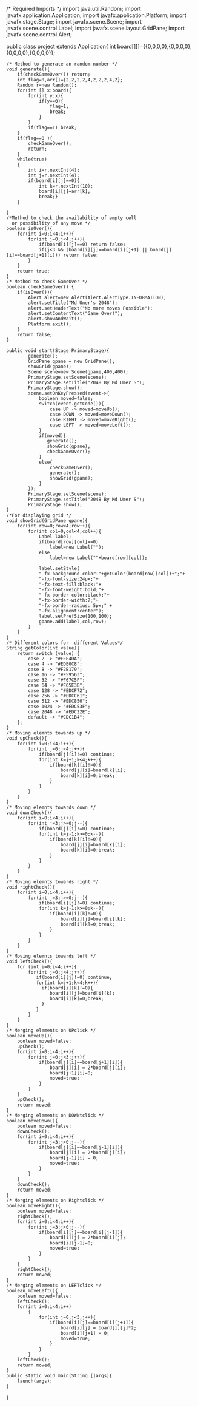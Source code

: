/* Required Imports */
import java.util.Random;
import javafx.application.Application;
import javafx.application.Platform;
import javafx.stage.Stage;
import javafx.scene.Scene;
import javafx.scene.control.Label;
import javafx.scene.layout.GridPane;
import javafx.scene.control.Alert;

public class project extends Application{
    int board[][]={{0,0,0,0},{0,0,0,0},{0,0,0,0},{0,0,0,0}};   
    
    /* Method to generate an random number */
    void generate(){
        if(checkGameOver()) return;
        int flag=0,arr[]={2,2,2,2,4,2,2,2,4,2};
        Random r=new Random();
        for(int [] x:board){
            for(int y:x){
                if(y==0){
                    flag=1;
                    break;
                }
            }
            if(flag==1) break;
        }
        if(flag==0 ){
            checkGameOver();
            return;
        }
        while(true)
        {
            int i=r.nextInt(4);
            int j=r.nextInt(4);
            if(board[i][j]==0){
                int k=r.nextInt(10);
                board[i][j]=arr[k];
                break;}
        }

    }
    /*Method to check the availability of empty cell 
      or possibility of any move */
    boolean isOver(){
        for(int i=0;i<4;i++){
            for(int j=0;j<4;j++){
                if(board[i][j]==0) return false;
                if(j<3 && (board[i][j]==board[i][j+1] || board[j][i]==board[j+1][i])) return false; 
            }
        }
        return true;
    }
    /* Method to check GameOver */
    boolean checkGameOver() {
        if(isOver()){
            Alert alert=new Alert(Alert.AlertType.INFORMATION);
            alert.setTitle("Md Umer's 2048");
            alert.setHeaderText("No more moves Possible");
            alert.setContentText("Game Over!");
            alert.showAndWait();
            Platform.exit();    
        }
        return false;
    }

    public void start(Stage PrimaryStage){
            generate();
            GridPane gpane = new GridPane();
            showGrid(gpane);
            Scene scene=new Scene(gpane,400,400);
            PrimaryStage.setScene(scene);
            PrimaryStage.setTitle("2048 By Md Umer S");
            PrimaryStage.show();
            scene.setOnKeyPressed(event->{
                boolean moved=false;
                switch(event.getCode()){
                    case UP -> moved=moveUp();
                    case DOWN -> moved=moveDown();
                    case RIGHT -> moved=moveRight();
                    case LEFT -> moved=moveLeft();
                }
                if(moved){ 
                   generate();  
                   showGrid(gpane);
                   checkGameOver();   
                }
                else{
                    checkGameOver();
                    generate();
                    showGrid(gpane);
                }   
            });
            PrimaryStage.setScene(scene);
            PrimaryStage.setTitle("2048 By Md Umer S");
            PrimaryStage.show();
    }
    /*For displaying grid */
    void showGrid(GridPane gpane){
        for(int row=0;row<4;row++){
            for(int col=0;col<4;col++){
                Label label;
                if(board[row][col]==0)
                    label=new Label(""); 
                else 
                    label=new Label(""+board[row][col]);
                
                label.setStyle(
                "-fx-background-color:"+getColor(board[row][col])+";"+
                "-fx-font-size:24px;"+
                "-fx-text-fill:black;"+
                "-fx-font-weight:bold;"+
                "-fx-border-color:black;"+
                "-fx-border-width:2;"+
                "-fx-border-radius: 5px;" +
                "-fx-alignment:center");
                label.setPrefSize(100,100);
                gpane.add(label,col,row);
            }
        }
    }
    /* Different colors for  different Values*/
    String getColor(int value){
        return switch (value) {
            case 2 -> "#EEE4DA";
            case 4 -> "#EDE0C8";
            case 8 -> "#F2B179";
            case 16 -> "#F59563";
            case 32 -> "#F67C5F";
            case 64 -> "#F65E3B";
            case 128 -> "#EDCF72";
            case 256 -> "#EDCC61";
            case 512 -> "#EDC850";
            case 1024 -> "#EDC53F";
            case 2048 -> "#EDC22E";
            default -> "#CDC1B4";
        };
    }
    /* Moving elemnts towards up */
    void upCheck(){
        for(int i=0;i<4;i++){ 
            for(int j=0;j<4;j++){
                if(board[j][i]!=0) continue;
                for(int k=j+1;k<4;k++){
                    if(board[k][i]!=0){
                        board[j][i]=board[k][i];
                        board[k][i]=0;break;
                    }
                }
            }
        }
    }
    /* Moving elemnts towards down */
    void downCheck(){
        for(int i=0;i<4;i++){
            for(int j=3;j>=0;j--){
                if(board[j][i]!=0) continue;
                for(int k=j-1;k>=0;k--){
                    if(board[k][i]!=0){
                        board[j][i]=board[k][i];
                        board[k][i]=0;break;
                    }
                }
            }
        }
    }
    /* Moving elemnts towards right */
    void rightCheck(){
        for(int i=0;i<4;i++){
            for(int j=3;j>=0;j--){
                if(board[i][j]!=0) continue;
                for(int k=j-1;k>=0;k--){
                    if(board[i][k]!=0){
                        board[i][j]=board[i][k];
                        board[i][k]=0;break;
                    }
                }
            }
        }
    }
    /* Moving elemnts towards left */
    void leftCheck(){
        for (int i=0;i<4;i++){
            for(int j=0;j<4;j++){
               if(board[i][j]!=0) continue;
               for(int k=j+1;k<4;k++){
                 if(board[i][k]!=0){
                    board[i][j]=board[i][k];
                    board[i][k]=0;break;    
                 }
               } 
            }
        }
    }
    /* Merging elements on UPclick */
    boolean moveUp(){
        boolean moved=false;
        upCheck();
        for(int i=0;i<4;i++){
            for(int j=0;j<3;j++){
                if(board[j][i]==board[j+1][i]){
                    board[j][i] = 2*board[j][i];
                    board[j+1][i]=0;
                    moved=true;
                }
            }
        }
        upCheck();
        return moved;
    }
    /* Merging elements on DOWNtclick */
    boolean moveDown(){
        boolean moved=false;
        downCheck();
        for(int i=0;i<4;i++){
            for(int j=3;j>0;j--){
                if(board[j][i]==board[j-1][i]){
                    board[j][i] = 2*board[j][i];
                    board[j-1][i] = 0; 
                    moved=true;
                } 
            }
        }
        downCheck();
        return moved;
    }
    /* Merging elements on Rightclick */
    boolean moveRight(){
        boolean moved=false;
        rightCheck();
        for(int i=0;i<4;i++){
            for(int j=3;j>0;j--){
                if(board[i][j]==board[i][j-1]){
                    board[i][j] = 2*board[i][j];
                    board[i][j-1]=0;
                    moved=true;
                }
            }
        }
        rightCheck();
        return moved;
    }
    /* Merging elements on LEFTclick */
    boolean moveLeft(){    
        boolean moved=false;
        leftCheck();
        for(int i=0;i<4;i++)
            {   
                for(int j=0;j<3;j++){
                    if(board[i][j]==board[i][j+1]){
                        board[i][j] = board[i][j]*2;
                        board[i][j+1] = 0;
                        moved=true;
                    }
                } 
            }
        leftCheck();
        return moved;
    }
    public static void main(String []args){
        launch(args);
    }
}
